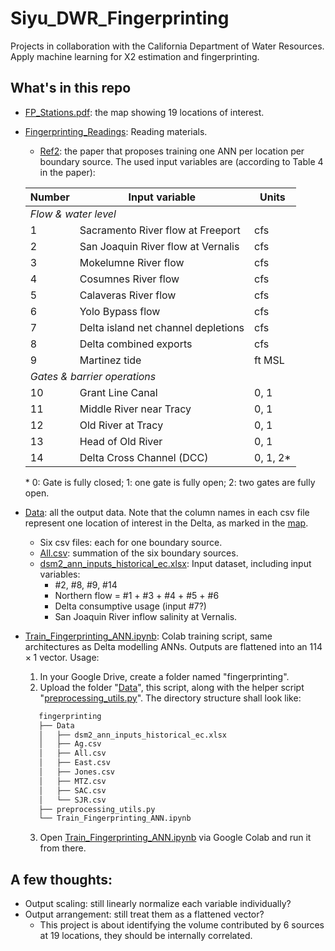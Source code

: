 # Siyu_DWR_Fingerprinting
 Projects in collaboration with the California Department of Water Resources. Apply machine learning for X2 estimation and fingerprinting.
 ## What's in this repo
 * [FP_Stations.pdf](FP_Stations.pdf): the map showing 19 locations of interest.
 * [Fingerprinting_Readings](Fingerprinting_Readings): Reading materials.
   - [Ref2](Fingerprinting_Readings/Ref2_2018_DSM2_Emulation_Chen.pdf): the paper that proposes training one ANN per location per boundary source. The used input variables are (according to Table 4 in the paper):
   <!-- <style type="text/css">
   .tg  {border-collapse:collapse;border-spacing:0;}
   .tg td{border-color:black;border-style:solid;border-width:1px;font-family:Arial, sans-serif;font-size:14px;
     overflow:hidden;padding:10px 5px;word-break:normal;}
   .tg th{border-color:black;border-style:solid;border-width:1px;font-family:Arial, sans-serif;font-size:14px;
     font-weight:normal;overflow:hidden;padding:10px 5px;word-break:normal;}
   .tg .tg-0pky{border-color:inherit;text-align:left;vertical-align:top}
   </style> -->
   <table class="tg">
   <thead>
     <tr>
       <th class="tg-0pky">Number</th>
       <th class="tg-0pky">Input variable</th>
       <th class="tg-0pky">Units</th>
     </tr>
   </thead>
   <tbody>
     <tr>
       <td colspan="3" class="tg-0pky"><em>Flow &amp; water level</em></td>
     </tr>
     <tr>
       <td class="tg-0pky">1</td>
       <td class="tg-0pky">Sacramento River flow at Freeport</td>
       <td class="tg-0pky">cfs</td>
     </tr>
     <tr>
       <td class="tg-0pky">2</td>
       <td class="tg-0pky">San Joaquin River flow at Vernalis</td>
       <td class="tg-0pky">cfs</td>
     </tr>
     <tr>
       <td class="tg-0pky">3</td>
       <td class="tg-0pky">Mokelumne River flow</td>
       <td class="tg-0pky">cfs</td>
     </tr>
     <tr>
       <td class="tg-0pky">4</td>
       <td class="tg-0pky">Cosumnes River flow</td>
       <td class="tg-0pky">cfs</td>
     </tr>
     <tr>
       <td class="tg-0pky">5</td>
       <td class="tg-0pky">Calaveras River flow</td>
       <td class="tg-0pky">cfs</td>
     </tr>
     <tr>
       <td class="tg-0pky">6</td>
       <td class="tg-0pky">Yolo Bypass flow</td>
       <td class="tg-0pky">cfs</td>
     </tr>
     <tr>
       <td class="tg-0pky">7</td>
       <td class="tg-0pky">Delta island net channel depletions</td>
       <td class="tg-0pky">cfs</td>
     </tr>
     <tr>
       <td class="tg-0pky">8</td>
       <td class="tg-0pky">Delta combined exports</td>
       <td class="tg-0pky">cfs</td>
     </tr>
     <tr>
       <td class="tg-0pky">9</td>
       <td class="tg-0pky">Martinez tide</td>
       <td class="tg-0pky">ft MSL</td>
     </tr>
     <tr>
       <td class="tg-0pky" colspan="3"><span style="font-style:italic"><em>Gates &amp; barrier operations</em></span></td>
     </tr>
     <tr>
       <td class="tg-0pky">10</td>
       <td class="tg-0pky">Grant Line Canal</td>
       <td class="tg-0pky">0, 1</td>
     </tr>
     <tr>
       <td class="tg-0pky">11</td>
       <td class="tg-0pky">Middle River near Tracy</td>
       <td class="tg-0pky">0, 1</td>
     </tr>
     <tr>
       <td class="tg-0pky">12</td>
       <td class="tg-0pky">Old River at Tracy</td>
       <td class="tg-0pky">0, 1</td>
     </tr>
     <tr>
       <td class="tg-0pky">13</td>
       <td class="tg-0pky">Head of Old River</td>
       <td class="tg-0pky">0, 1</td>
     </tr>
     <tr>
       <td class="tg-0pky">14</td>
       <td class="tg-0pky">Delta Cross Channel (DCC)</td>
       <td class="tg-0pky">0, 1, 2*</td>
     </tr>
   </tbody>
   </table>
   * 0: Gate is fully closed; 1: one gate is fully open; 2: two gates are fully open.

 * [Data](Data): all the output data. Note that the column names in each csv file represent one location of interest in the Delta, as marked in the [map](FP_Stations.pdf).
    - Six csv files: each for one boundary source.
    - [All.csv](Data/All.csv): summation of the six boundary sources.
    - [dsm2_ann_inputs_historical_ec.xlsx](Data/dsm2_ann_inputs_historical_ec.xlsx): Input dataset, including input variables:
      - #2, #8, #9, #14
      - Northern flow = #1 + #3 + #4 + #5 + #6
      - Delta consumptive usage (input #7?)
      - San Joaquin River inflow salinity at Vernalis.

 * [Train_Fingerprinting_ANN.ipynb](Train_Fingerprinting_ANN.ipynb): Colab training script, same architectures as Delta modelling ANNs. Outputs are flattened into an $114 \times 1$ vector. Usage:
    1. In your Google Drive, create a folder named "fingerprinting".
    2. Upload the folder "[Data](Data)", this script, along with the helper script "[preprocessing_utils.py](preprocessing_utils.py)". The directory structure shall look like:

   ```bash
      fingerprinting
      ├── Data
      │   ├── dsm2_ann_inputs_historical_ec.xlsx
      │   ├── Ag.csv
      │   ├── All.csv
      │   ├── East.csv
      │   ├── Jones.csv
      │   ├── MTZ.csv
      │   ├── SAC.csv
      │   └── SJR.csv
      ├── preprocessing_utils.py
      └── Train_Fingerprinting_ANN.ipynb
   ```

    3. Open [Train_Fingerprinting_ANN.ipynb](Train_Fingerprinting_ANN.ipynb) via Google Colab and run it from there.

## A few thoughts:
 * Output scaling: still linearly normalize each variable individually?
 * Output arrangement: still treat them as a flattened vector?
   - This project is about identifying the volume contributed by 6 sources at 19 locations, they should be internally correlated.
